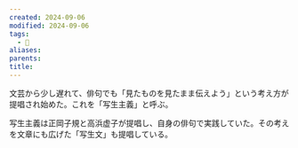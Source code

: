 ```yaml
---
created: 2024-09-06
modified: 2024-09-06
tags:
  - 💭
aliases: 
parents: 
title: 
---
```

文芸から少し遅れて、俳句でも「見たものを見たまま伝えよう」という考え方が提唱され始めた。これを「写生主義」と呼ぶ。

写生主義は正岡子規と高浜虚子が提唱し、自身の俳句で実践していた。その考えを文章にも広げた「写生文」も提唱している。